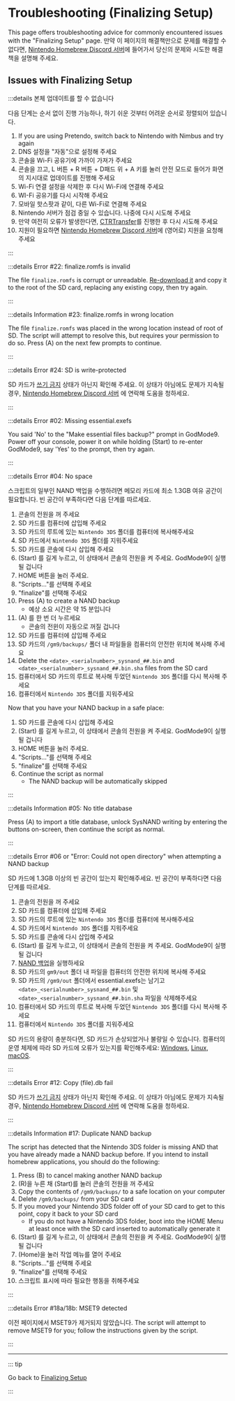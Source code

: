 # Troubleshooting (Finalizing Setup)

This page offers troubleshooting advice for commonly encountered issues with the "Finalizing Setup" page. 만약 이 페이지의 해결책만으로 문제를 해결할 수 없다면, [Nintendo Homebrew Discord 서버](https://discord.gg/MWxPgEp)에 들어가서 당신의 문제와 시도한 해결책을 설명해 주세요.

## Issues with Finalizing Setup

:::details 본체 업데이트를 할 수 없습니다

다음 단계는 순서 없이 진행 가능하나, 하기 쉬운 것부터 어려운 순서로 정렬되어 있습니다.

1. If you are using Pretendo, switch back to Nintendo with Nimbus and try again
2. DNS 설정을 "자동"으로 설정해 주세요
3. 콘솔을 Wi-Fi 공유기에 가까이 가져가 주세요
4. 콘솔을 끄고, L 버튼 + R 버튼 + D패드 위 + A 키를 눌러 안전 모드로 들어가 화면의 지시대로 업데이트를 진행해 주세요
5. Wi-Fi 연결 설정을 삭제한 후 다시 Wi-Fi에 연결해 주세요
6. WI-Fi 공유기를 다시 시작해 주세요
7. 모바일 핫스팟과 같이, 다른 Wi-Fi로 연결해 주세요
8. Nintendo 서버가 점검 중일 수 있습니다. 나중에 다시 시도해 주세요
9. 만약 여전히 오류가 발생한다면, [CTRTransfer](ctrtransfer)를 진행한 후 다시 시도해 주세요
10. 지원이 필요하면 [Nintendo Homebrew Discord 서버](https://discord.gg/MWxPgEp)에 (영어로) 지원을 요청해 주세요

:::

:::details Error #22: finalize.romfs is invalid

The file `finalize.romfs` is corrupt or unreadable. [Re-download it](https://github.com/hacks-guide/finalize/releases/latest/download/finalize.romfs) and copy it to the root of the SD card, replacing any existing copy, then try again.

:::

:::details Information #23: finalize.romfs in wrong location

The file `finalize.romfs` was placed in the wrong location instead of root of SD. The script will attempt to resolve this, but requires your permission to do so. Press (A) on the next few prompts to continue.

:::

:::details Error #24: SD is write-protected

SD 카드가 [쓰기 금지](/images/sdlock.png) 상태가 아닌지 확인해 주세요. 이 상태가 아님에도 문제가 지속될 경우, [Nintendo Homebrew Discord 서버](https://discord.gg/MWxPgEp) 에 연락해 도움을 청하세요.

:::

:::details Error #02: Missing essential.exefs

You said 'No' to the "Make essential files backup?" prompt in GodMode9. Power off your console, power it on while holding (Start) to re-enter GodMode9, say 'Yes' to the prompt, then try again.

:::

:::details Error #04: No space

스크립트의 일부인 NAND 백업을 수행하려면 메모리 카드에 최소 1.3GB 여유 공간이 필요합니다. 빈 공간이 부족하다면 다음 단계를 따르세요.

1. 콘솔의 전원을 꺼 주세요
2. SD 카드를 컴퓨터에 삽입해 주세요
3. SD 카드의 루트에 있는 `Nintendo 3DS` 폴더를 컴퓨터에 복사해주세요
4. SD 카드에서 `Nintendo 3DS` 폴더를 지워주세요
5. SD 카드를 콘솔에 다시 삽입해 주세요
6. (Start) 를 길게 누르고, 이 상태에서 콘솔의 전원을 켜 주세요. GodMode9이 실행될 겁니다
7. HOME 버튼을 눌러 주세요.
8. "Scripts..."를 선택해 주세요
9. "finalize"를 선택해 주세요
10. Press (A) to create a NAND backup
    - 예상 소요 시간은 약 15 분입니다
11. (A) 를 한 번 더 누르세요
    - 콘솔의 전윈이 자동으로 꺼질 겁니다
12. SD 카드를 컴퓨터에 삽입해 주세요
13. SD 카드의 `/gm9/backups/` 폴더 내 파일들을 컴퓨터의 안전한 위치에 복사해 주세요
14. Delete the `<date>_<serialnumber>_sysnand_##.bin` and `<date>_<serialnumber>_sysnand_##.bin.sha` files from the SD card
15. 컴퓨터에서 SD 카드의 루트로 복사해 두었던 `Nintendo 3DS` 폴더를 다시 복사해 주세요
16. 컴퓨터에서 `Nintendo 3DS` 폴더를 지워주세요

Now that you have your NAND backup in a safe place:

1. SD 카드를 콘솔에 다시 삽입해 주세요
2. (Start) 를 길게 누르고, 이 상태에서 콘솔의 전원을 켜 주세요. GodMode9이 실행될 겁니다
3. HOME 버튼을 눌러 주세요.
4. "Scripts..."를 선택해 주세요
5. "finalize"를 선택해 주세요
6. Continue the script as normal
   - The NAND backup will be automatically skipped

:::

:::details Information #05: No title database

Press (A) to import a title database, unlock SysNAND writing by entering the buttons on-screen, then continue the script as normal.

:::

:::details Error #06 or "Error: Could not open directory" when attempting a NAND backup

SD 카드에 1.3GB 이상의 빈 공간이 있는지 확인해주세요. 빈 공간이 부족하다면 다음 단계를 따르세요.

1. 콘솔의 전원을 꺼 주세요
2. SD 카드를 컴퓨터에 삽입해 주세요
3. SD 카드의 루트에 있는 `Nintendo 3DS` 폴더를 컴퓨터에 복사해주세요
4. SD 카드에서 `Nintendo 3DS` 폴더를 지워주세요
5. SD 카드를 콘솔에 다시 삽입해 주세요
6. (Start) 를 길게 누르고, 이 상태에서 콘솔의 전원을 켜 주세요. GodMode9이 실행될 겁니다
7. [NAND 백업](godmode9-usage#creating-a-nand-backup)을 실행하세요
8. SD 카드의 `gm9/out` 폴더 내 파일을 컴퓨터의 안전한 위치에 복사해 주세요
9. SD 카드의 `/gm9/out` 폴더에서 essential.exefs는 남기고 `<date>_<serialnumber>_sysnand_##.bin` 및 `<date>_<serialnumber>_sysnand_##.bin.sha` 파일을 삭제해주세요
10. 컴퓨터에서 SD 카드의 루트로 복사해 두었던 `Nintendo 3DS` 폴더를 다시 복사해 주세요
11. 컴퓨터에서 `Nintendo 3DS` 폴더를 지워주세요

SD 카드의 용량이 충분하다면, SD 카드가 손상되었거나 불량일 수 있습니다. 컴퓨터의 운영 체제에 따라 SD 카드에 오류가 있는지를 확인해주세요: [Windows](h2testw-\(windows\)), [Linux](f3-\(linux\)), [macOS](f3xswift-\(mac\)).

:::

:::details Error #12: Copy (file).db fail

SD 카드가 [쓰기 금지](/images/sdlock.png) 상태가 아닌지 확인해 주세요. 이 상태가 아님에도 문제가 지속될 경우, [Nintendo Homebrew Discord 서버](https://discord.gg/MWxPgEp) 에 연락해 도움을 청하세요.

:::

:::details Information #17: Duplicate NAND backup

The script has detected that the Nintendo 3DS folder is missing AND that you have already made a NAND backup before. If you intend to install homebrew applications, you should do the following:

1. Press (B) to cancel making another NAND backup
2. (R)을 누른 채 (Start)를 눌러 콘솔의 전원을 꺼 주세요
3. Copy the contents of `/gm9/backups/` to a safe location on your computer
4. Delete `/gm9/backups/` from your SD card
5. If you moved your Nintendo 3DS folder off of your SD card to get to this point, copy it back to your SD card
   - If you do not have a Nintendo 3DS folder, boot into the HOME Menu at least once with the SD card inserted to automatically generate it
6. (Start) 를 길게 누르고, 이 상태에서 콘솔의 전원을 켜 주세요. GodMode9이 실행될 겁니다
7. (Home)을 눌러 작업 메뉴를 열어 주세요
8. "Scripts..."를 선택해 주세요
9. "finalize"를 선택해 주세요
10. 스크립트 표시에 따라 필요한 행동을 취해주세요

:::

:::details Error #18a/18b: MSET9 detected

이전 페이지에서 MSET9가 제거되지 않았습니다. The script will attempt to remove MSET9 for you; follow the instructions given by the script.

:::

<!--@include: ./_include/troubleshooting-get-help-common.md -->

---

::: tip

Go back to [Finalizing Setup](finalizing-setup)

:::

<!--@include: ./_include/troubleshooting-return.md -->
